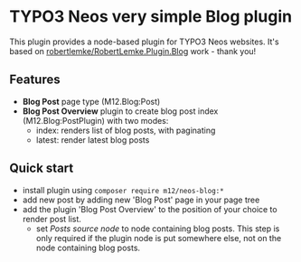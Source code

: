 TYPO3 Neos very simple Blog plugin
==================================

This plugin provides a node-based plugin for TYPO3 Neos websites. It's based on [robertlemke/RobertLemke.Plugin.Blog](https://github.com/robertlemke/RobertLemke.Plugin.Blog) work - thank you!

Features
-----------
* **Blog Post** page type (M12.Blog:Post)
* **Blog Post Overview** plugin to create blog post index (M12.Blog:PostPlugin) with two modes:
	* index: renders list of blog posts, with paginating
	* latest: render latest blog posts

Quick start
-----------

* install plugin using `composer require m12/neos-blog:*`
* add new post by adding new 'Blog Post' page in your page tree
* add the plugin 'Blog Post Overview' to the position of your choice to render post list.
	* set _Posts source node_ to node containing blog posts. This step is only required if the plugin node is put somewhere else, not on the node containing blog posts.
